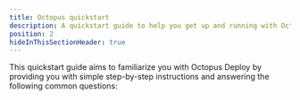 ```yaml
---
title: Octopus quickstart
description: A quickstart guide to help you get up and running with Octopus Deploy as quickly as possible.
position: 2
hideInThisSectionHeader: true
---
```


This quickstart guide aims to familiarize you with Octopus Deploy by providing you with simple step-by-step instructions and answering the following common questions:

